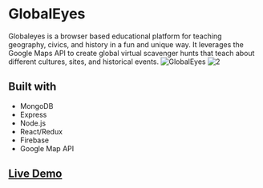 # GlobalEyes
Globaleyes is a browser based educational platform for teaching geography, civics, and history in a fun and unique way. It leverages the Google Maps API to create global virtual scavenger hunts that teach about different cultures, sites, and historical events.
![GlobalEyes](https://dl2.pushbulletusercontent.com/SXCiKsVR9onNIrujohz5bc6F2ZSujret/GlobalEyes3.gif)
![2](https://dl2.pushbulletusercontent.com/y6uqJQ3gpvCgSSLaTCdmqptTHYwEX8hx/GlobalEyes2.gif)
## Built with
* MongoDB
* Express
* Node.js
* React/Redux
* Firebase
* Google Map API

## [Live Demo](http://globaleyes.codecatdesigns.com/)
